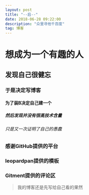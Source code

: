 ```yaml
---
layout: post
title: "--启--"
date: 2018-06-28 09:22:00
description: "众里寻他千百度"
tag: 博客 
---   
```


# 想成为一个有趣的人
## 发现自己很健忘
### 于是决定写博客
#### 为了装B决定自己建一个
##### 然后发现并没有很高技术含量
###### 只是又一次证明了自己的愚蠢

### 感谢GitHub提供的平台
### leopardpan提供的模板
### Gitment提供的评论区

>我的博客还是先写给自己看的果然